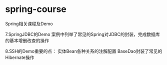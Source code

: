 # spring-course
Spring相关课程及Demo


7.SpringJDBC的Demo
        案例中列举了常见的Spring对JDBC的封装，完成数据库的基本增删改查的操作
        
8.SSH的Demo重要的点：
        实体Bean各种关系的注解配置
        BaseDao封装了常见的Hibernate操作
